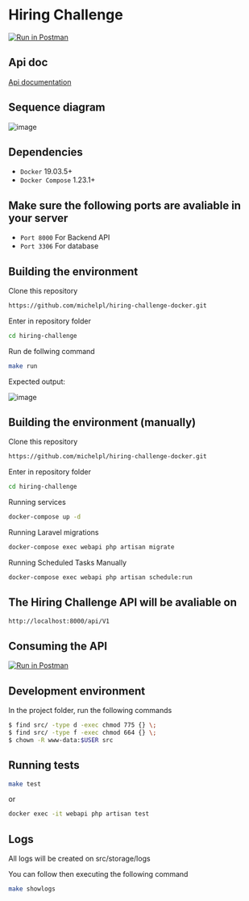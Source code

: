 # Hiring Challenge

[![Run in Postman](https://run.pstmn.io/button.svg)](https://app.getpostman.com/run-collection/1954140-6a0a051a-1bf6-4c19-9702-26058efaf04d?action=collection%2Ffork&collection-url=entityId%3D1954140-6a0a051a-1bf6-4c19-9702-26058efaf04d%26entityType%3Dcollection%26workspaceId%3D884cf7ff-ca99-4231-944e-d47ac4babda5)

## Api doc
[Api documentation](https://documenter.getpostman.com/view/1954140/2s8Z6yYZHS)

## Sequence diagram

![image](https://user-images.githubusercontent.com/6605776/210117293-618adc93-f112-4d6f-bb22-dff6fa2f807d.png)


## Dependencies

*   ``Docker`` 19.03.5+
*   ``Docker Compose`` 1.23.1+

## Make sure the following ports are avaliable in your server

*   ``Port 8000`` For Backend API
*   ``Port 3306`` For database

## Building the environment

Clone this repository

```bash
https://github.com/michelpl/hiring-challenge-docker.git
```

Enter in repository folder

```bash
cd hiring-challenge
```

Run de follwing command

```bash
make run
```
Expected output:

![image](https://user-images.githubusercontent.com/6605776/210116184-9ca95dce-9989-46fa-ad81-94361dc99400.png)

## Building the environment (manually)

Clone this repository

```bash
https://github.com/michelpl/hiring-challenge-docker.git
```

Enter in repository folder

```bash
cd hiring-challenge
```

Running services
```bash
docker-compose up -d
```

Running Laravel migrations
```bash
docker-compose exec webapi php artisan migrate
```

Running Scheduled Tasks Manually
```bash
docker-compose exec webapi php artisan schedule:run 
```

## The Hiring Challenge API will be avaliable on
```bash
http://localhost:8000/api/V1
```

## Consuming the API

[![Run in Postman](https://run.pstmn.io/button.svg)](https://app.getpostman.com/run-collection/1954140-6a0a051a-1bf6-4c19-9702-26058efaf04d?action=collection%2Ffork&collection-url=entityId%3D1954140-6a0a051a-1bf6-4c19-9702-26058efaf04d%26entityType%3Dcollection%26workspaceId%3D884cf7ff-ca99-4231-944e-d47ac4babda5)

## Development environment

In the project folder, run the following commands

```bash
$ find src/ -type d -exec chmod 775 {} \;
$ find src/ -type f -exec chmod 664 {} \;
$ chown -R www-data:$USER src
```

## Running tests

```bash
make test
```

or

```bash
docker exec -it webapi php artisan test
```

## Logs

All logs will be created on src/storage/logs

You can follow then executing the following command

```bash
make showlogs
```
